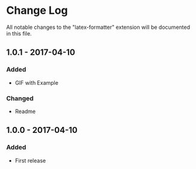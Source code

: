 # Change Log
All notable changes to the "latex-formatter" extension will be documented in this file.

## 1.0.1 - 2017-04-10
### Added
- GIF with Example
### Changed
- Readme
## 1.0.0 - 2017-04-10
### Added
- First release